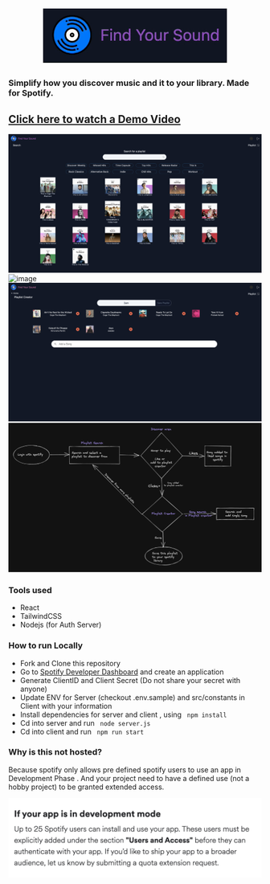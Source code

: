 <h1 align="center">
  <img src="./demo/gif-demo.gif" />
</h1>
<h3 text="center">Simplify how you discover music and it to your library. Made for Spotify.</h3>

## [Click here to watch a Demo Video](https://player.vimeo.com/video/667388858?h=1055c2e218&badge=0&autopause=0&player_id=0&app_id=58479)

![image](./demo/demo-1.png)
![image](./demo/demo-2.png)
![image](./demo/demo-3.png)
![image](./demo/flow.png)
### Tools used

- React
- TailwindCSS
- Nodejs (for Auth Server) 

### How to run Locally

- Fork and Clone this repository
- Go to [Spotify Developer Dashboard](/developer.spotify.com/dashboard/applications) and create an application
- Generate ClientID and Client Secret (Do not share your secret with anyone)
- Update ENV for Server (checkout .env.sample) and src/constants in Client with your information
- Install dependencies for server and client , using ` npm install`
- Cd into server and run ` node server.js`
- Cd into client and run ` npm run start`



### Why is this not hosted?

Because spotify only allows pre defined spotify users to use an app in Development Phase . And your project need to have a defined use (not a hobby project) to be granted extended access.

![spotify developer guidelines ](./demo/spotify-faq.png)
